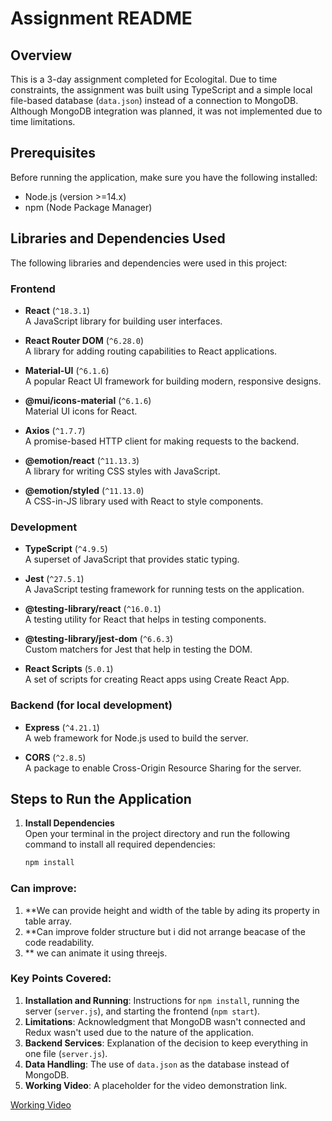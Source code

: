 # Assignment README

## Overview
This is a 3-day assignment completed for Ecologital. Due to time constraints, the assignment was built using TypeScript and a simple local file-based database (`data.json`) instead of a connection to MongoDB. Although MongoDB integration was planned, it was not implemented due to time limitations.

## Prerequisites
Before running the application, make sure you have the following installed:
- Node.js (version >=14.x)
- npm (Node Package Manager)

## Libraries and Dependencies Used
The following libraries and dependencies were used in this project:

### Frontend
- **React** (`^18.3.1`)  
  A JavaScript library for building user interfaces.
  
- **React Router DOM** (`^6.28.0`)  
  A library for adding routing capabilities to React applications.

- **Material-UI** (`^6.1.6`)  
  A popular React UI framework for building modern, responsive designs.
  
- **@mui/icons-material** (`^6.1.6`)  
  Material UI icons for React.
  
- **Axios** (`^1.7.7`)  
  A promise-based HTTP client for making requests to the backend.

- **@emotion/react** (`^11.13.3`)  
  A library for writing CSS styles with JavaScript.

- **@emotion/styled** (`^11.13.0`)  
  A CSS-in-JS library used with React to style components.

### Development
- **TypeScript** (`^4.9.5`)  
  A superset of JavaScript that provides static typing.

- **Jest** (`^27.5.1`)  
  A JavaScript testing framework for running tests on the application.

- **@testing-library/react** (`^16.0.1`)  
  A testing utility for React that helps in testing components.

- **@testing-library/jest-dom** (`^6.6.3`)  
  Custom matchers for Jest that help in testing the DOM.

- **React Scripts** (`5.0.1`)  
  A set of scripts for creating React apps using Create React App.

### Backend (for local development)
- **Express** (`^4.21.1`)  
  A web framework for Node.js used to build the server.

- **CORS** (`^2.8.5`)  
  A package to enable Cross-Origin Resource Sharing for the server.

## Steps to Run the Application

1. **Install Dependencies**  
   Open your terminal in the project directory and run the following command to install all required dependencies:
   ```bash
   npm install

### Can improve:
1. **We can provide height and width of the table by ading its property in table array.
2. **Can improve folder structure but i did not arrange beacase of the code readability.
3. ** we can animate it using threejs.

   
### Key Points Covered:
1. **Installation and Running**: Instructions for `npm install`, running the server (`server.js`), and starting the frontend (`npm start`).
2. **Limitations**: Acknowledgment that MongoDB wasn't connected and Redux wasn't used due to the nature of the application.
3. **Backend Services**: Explanation of the decision to keep everything in one file (`server.js`).
4. **Data Handling**: The use of `data.json` as the database instead of MongoDB.
6. **Working Video**: A placeholder for the video demonstration link.

[Working Video](https://drive.google.com/file/d/1qk7MyeFa_i7muDcRlx1YCdXWyhyBbwK5/view?usp=sharing)




